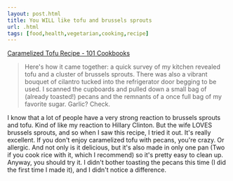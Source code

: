 ```yaml
---
layout: post.html
title: You WILL like tofu and brussels sprouts
url: .html
tags: [food,health,vegetarian,cooking,recipe]
---
```

[Caramelized Tofu Recipe - 101 Cookbooks](http://www.101cookbooks.com/archives/caramelized-tofu-recipe.html)

> Here's how it came together: a quick survey of my kitchen revealed tofu and a cluster of brussels sprouts. There was also a vibrant bouquet of cilantro tucked into the refrigerator door begging to be used. I scanned the cupboards and pulled down a small bag of (already toasted!) pecans and the remnants of a once full bag of my favorite sugar. Garlic? Check.

I know that a lot of people have a very strong reaction to brussels sprouts and tofu. Kind of like my reaction to Hillary Clinton. But the wife LOVES brussels sprouts, and so when I saw this recipe, I tried it out. It's really excellent. If you don't enjoy caramelized tofu with pecans, you're crazy. Or allergic. And not only is it delicious, but it's also made in only one pan (Two if you cook rice with it, which I recommend) so it's pretty easy to clean up. Anyway, you should try it. I didn't bother toasting the pecans this time (I did the first time I made it), and I didn't notice a difference.
